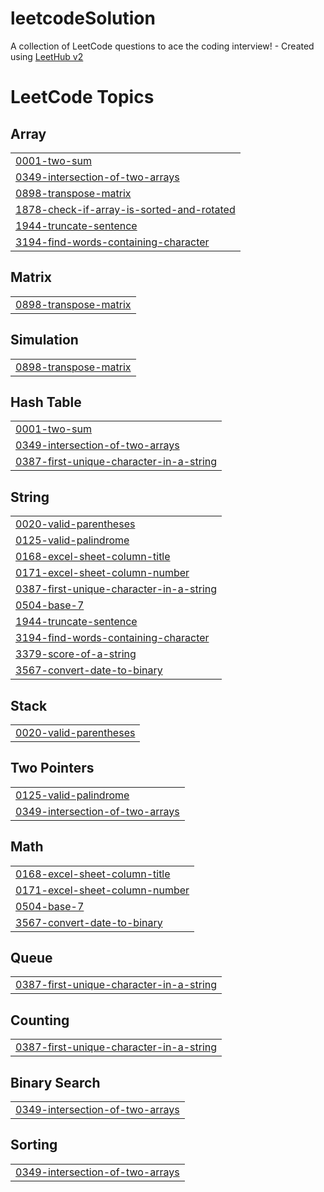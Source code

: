 # leetcodeSolution
A collection of LeetCode questions to ace the coding interview! - Created using [LeetHub v2](https://github.com/arunbhardwaj/LeetHub-2.0)

<!---LeetCode Topics Start-->
# LeetCode Topics
## Array
|  |
| ------- |
| [0001-two-sum](https://github.com/kotharirohit05-commits/leetcodeSolution/tree/master/0001-two-sum) |
| [0349-intersection-of-two-arrays](https://github.com/kotharirohit05-commits/leetcodeSolution/tree/master/0349-intersection-of-two-arrays) |
| [0898-transpose-matrix](https://github.com/kotharirohit05-commits/leetcodeSolution/tree/master/0898-transpose-matrix) |
| [1878-check-if-array-is-sorted-and-rotated](https://github.com/kotharirohit05-commits/leetcodeSolution/tree/master/1878-check-if-array-is-sorted-and-rotated) |
| [1944-truncate-sentence](https://github.com/kotharirohit05-commits/leetcodeSolution/tree/master/1944-truncate-sentence) |
| [3194-find-words-containing-character](https://github.com/kotharirohit05-commits/leetcodeSolution/tree/master/3194-find-words-containing-character) |
## Matrix
|  |
| ------- |
| [0898-transpose-matrix](https://github.com/kotharirohit05-commits/leetcodeSolution/tree/master/0898-transpose-matrix) |
## Simulation
|  |
| ------- |
| [0898-transpose-matrix](https://github.com/kotharirohit05-commits/leetcodeSolution/tree/master/0898-transpose-matrix) |
## Hash Table
|  |
| ------- |
| [0001-two-sum](https://github.com/kotharirohit05-commits/leetcodeSolution/tree/master/0001-two-sum) |
| [0349-intersection-of-two-arrays](https://github.com/kotharirohit05-commits/leetcodeSolution/tree/master/0349-intersection-of-two-arrays) |
| [0387-first-unique-character-in-a-string](https://github.com/kotharirohit05-commits/leetcodeSolution/tree/master/0387-first-unique-character-in-a-string) |
## String
|  |
| ------- |
| [0020-valid-parentheses](https://github.com/kotharirohit05-commits/leetcodeSolution/tree/master/0020-valid-parentheses) |
| [0125-valid-palindrome](https://github.com/kotharirohit05-commits/leetcodeSolution/tree/master/0125-valid-palindrome) |
| [0168-excel-sheet-column-title](https://github.com/kotharirohit05-commits/leetcodeSolution/tree/master/0168-excel-sheet-column-title) |
| [0171-excel-sheet-column-number](https://github.com/kotharirohit05-commits/leetcodeSolution/tree/master/0171-excel-sheet-column-number) |
| [0387-first-unique-character-in-a-string](https://github.com/kotharirohit05-commits/leetcodeSolution/tree/master/0387-first-unique-character-in-a-string) |
| [0504-base-7](https://github.com/kotharirohit05-commits/leetcodeSolution/tree/master/0504-base-7) |
| [1944-truncate-sentence](https://github.com/kotharirohit05-commits/leetcodeSolution/tree/master/1944-truncate-sentence) |
| [3194-find-words-containing-character](https://github.com/kotharirohit05-commits/leetcodeSolution/tree/master/3194-find-words-containing-character) |
| [3379-score-of-a-string](https://github.com/kotharirohit05-commits/leetcodeSolution/tree/master/3379-score-of-a-string) |
| [3567-convert-date-to-binary](https://github.com/kotharirohit05-commits/leetcodeSolution/tree/master/3567-convert-date-to-binary) |
## Stack
|  |
| ------- |
| [0020-valid-parentheses](https://github.com/kotharirohit05-commits/leetcodeSolution/tree/master/0020-valid-parentheses) |
## Two Pointers
|  |
| ------- |
| [0125-valid-palindrome](https://github.com/kotharirohit05-commits/leetcodeSolution/tree/master/0125-valid-palindrome) |
| [0349-intersection-of-two-arrays](https://github.com/kotharirohit05-commits/leetcodeSolution/tree/master/0349-intersection-of-two-arrays) |
## Math
|  |
| ------- |
| [0168-excel-sheet-column-title](https://github.com/kotharirohit05-commits/leetcodeSolution/tree/master/0168-excel-sheet-column-title) |
| [0171-excel-sheet-column-number](https://github.com/kotharirohit05-commits/leetcodeSolution/tree/master/0171-excel-sheet-column-number) |
| [0504-base-7](https://github.com/kotharirohit05-commits/leetcodeSolution/tree/master/0504-base-7) |
| [3567-convert-date-to-binary](https://github.com/kotharirohit05-commits/leetcodeSolution/tree/master/3567-convert-date-to-binary) |
## Queue
|  |
| ------- |
| [0387-first-unique-character-in-a-string](https://github.com/kotharirohit05-commits/leetcodeSolution/tree/master/0387-first-unique-character-in-a-string) |
## Counting
|  |
| ------- |
| [0387-first-unique-character-in-a-string](https://github.com/kotharirohit05-commits/leetcodeSolution/tree/master/0387-first-unique-character-in-a-string) |
## Binary Search
|  |
| ------- |
| [0349-intersection-of-two-arrays](https://github.com/kotharirohit05-commits/leetcodeSolution/tree/master/0349-intersection-of-two-arrays) |
## Sorting
|  |
| ------- |
| [0349-intersection-of-two-arrays](https://github.com/kotharirohit05-commits/leetcodeSolution/tree/master/0349-intersection-of-two-arrays) |
<!---LeetCode Topics End-->